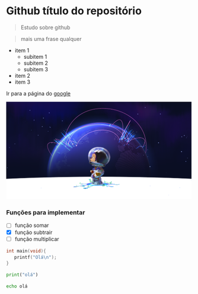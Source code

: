 # Github título do repositório

> Estudo sobre github

> mais uma frase qualquer

* item 1
  - subitem 1
  - subitem 2
  - subitem 3
* item 2
* item 3

Ir para a página do [google](https://www.google.com)

<img src="https://github.com/Dirack/Github/blob/main/github-social.png" width=500>

### Funções para implementar
- [ ] função somar
- [x] função subtrair
- [ ] função multiplicar

```c
int main(void){
   printf("Olá\n");
}
```

```py
print("olá")
```

```sh
echo olá
```
